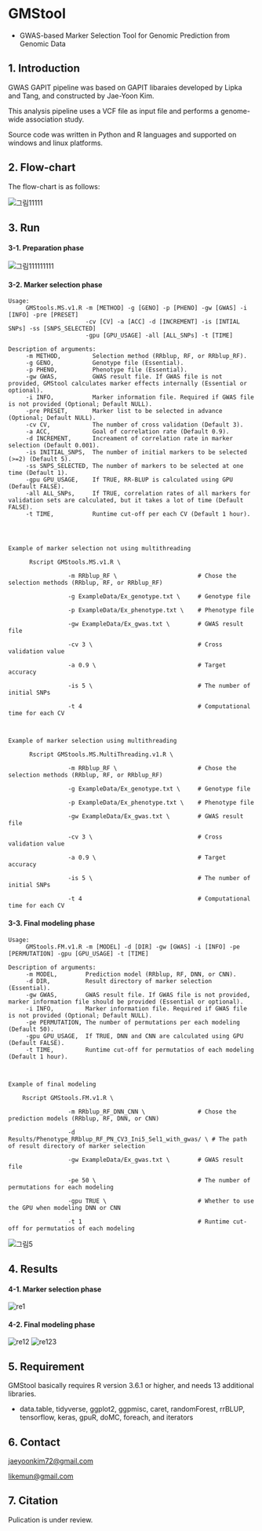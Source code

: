 # GMStool
  - GWAS-based Marker Selection Tool for Genomic Prediction from Genomic Data

## 1. Introduction

GWAS GAPIT pipeline was based on GAPIT libaraies developed by Lipka and Tang, and constructed by Jae-Yoon Kim.

This analysis pipeline uses a VCF file as input file and performs a genome-wide association study.

Source code was written in Python and R languages and supported on windows and linux platforms.


## 2. Flow-chart

The flow-chart is as follows:

![그림11111](https://user-images.githubusercontent.com/49300659/80271666-40c93f00-86fd-11ea-81f9-08dc33b51163.jpg)


## 3. Run
  #### 3-1. Preparation phase


![그림111111111](https://user-images.githubusercontent.com/49300659/80273485-57779200-870d-11ea-8cd0-1297dd98b052.jpg)




  #### 3-2. Marker selection phase

    Usage: 
         GMStools.MS.v1.R -m [METHOD] -g [GENO] -p [PHENO] -gw [GWAS] -i [INFO] -pre [PRESET] 
                          -cv [CV] -a [ACC] -d [INCREMENT] -is [INTIAL SNPs] -ss [SNPS_SELECTED] 
                          -gpu [GPU_USAGE] -all [ALL_SNPs] -t [TIME]

    Description of arguments:
         -m METHOD,         Selection method (RRblup, RF, or RRblup_RF).
         -g GENO,           Genotype file (Essential).
         -p PHENO,          Phenotype file (Essential).
         -gw GWAS,          GWAS result file. If GWAS file is not provided, GMStool calculates marker effects internally (Essential or optional).
         -i INFO,           Marker information file. Required if GWAS file is not provided (Optional; Default NULL).
         -pre PRESET,       Marker list to be selected in advance (Optional; Default NULL).
         -cv CV,            The number of cross validation (Default 3).
         -a ACC,            Goal of correlation rate (Default 0.9).
         -d INCREMENT,      Increament of correlation rate in marker selection (Default 0.001).
         -is INITIAL_SNPS,  The number of initial markers to be selected (>=2) (Default 5).
         -ss SNPS_SELECTED, The number of markers to be selected at one time (Default 1).
         -gpu GPU_USAGE,    If TRUE, RR-BLUP is calculated using GPU (Default FALSE).
         -all ALL_SNPs,     If TRUE, correlation rates of all markers for validation sets are calculated, but it takes a lot of time (Default FALSE).
         -t TIME,           Runtime cut-off per each CV (Default 1 hour).




    Example of marker selection not using multithreading
    
          Rscript GMStools.MS.v1.R \   
    
                     -m RRblup_RF \                       # Chose the selection methods (RRblup, RF, or RRblup_RF)
                         
                     -g ExampleData/Ex_genotype.txt \     # Genotype file
                         
                     -p ExampleData/Ex_phenotype.txt \    # Phenotype file
                         
                     -gw ExampleData/Ex_gwas.txt \        # GWAS result file
                         
                     -cv 3 \                              # Cross validation value
                         
                     -a 0.9 \                             # Target accuracy 
                          
                     -is 5 \                              # The number of initial SNPs
                                                 
                     -t 4                                 # Computational time for each CV



    Example of marker selection using multithreading
    
          Rscript GMStools.MS.MultiThreading.v1.R \   
    
                     -m RRblup_RF \                       # Chose the selection methods (RRblup, RF, or RRblup_RF)
                         
                     -g ExampleData/Ex_genotype.txt \     # Genotype file
                         
                     -p ExampleData/Ex_phenotype.txt \    # Phenotype file
                         
                     -gw ExampleData/Ex_gwas.txt \        # GWAS result file
                         
                     -cv 3 \                              # Cross validation value
                         
                     -a 0.9 \                             # Target accuracy 
                          
                     -is 5 \                              # The number of initial SNPs
                                                 
                     -t 4                                 # Computational time for each CV
                     
                     


  #### 3-3. Final modeling phase
  
    Usage: 
         GMStools.FM.v1.R -m [MODEL] -d [DIR] -gw [GWAS] -i [INFO] -pe [PERMUTATION] -gpu [GPU_USAGE] -t [TIME]

    Description of arguments:
         -m MODEL,        Prediction model (RRblup, RF, DNN, or CNN).
         -d DIR,          Result directory of marker selection (Essential).
         -gw GWAS,        GWAS result file. If GWAS file is not provided, marker information file should be provided (Essential or optional).
         -i INFO,         Marker information file. Required if GWAS file is not provided (Optional; Default NULL).
         -pe PERMUTATION, The number of permutations per each modeling (Default 50).
         -gpu GPU_USAGE,  If TRUE, DNN and CNN are calculated using GPU (Default FALSE).
         -t TIME,         Runtime cut-off for permutatios of each modeling (Default 1 hour).



    Example of final modeling
    
        Rscript GMStools.FM.v1.R \   
    
                     -m RRblup_RF_DNN_CNN \               # Chose the prediction models (RRblup, RF, DNN, or CNN)
                         
                     -d Results/Phenotype_RRblup_RF_PN_CV3_Ini5_Sel1_with_gwas/ \ # The path of result directory of marker selection
                         
                     -gw ExampleData/Ex_gwas.txt \        # GWAS result file
                         
                     -pe 50 \                             # The number of permutations for each modeling
                         
                     -gpu TRUE \                          # Whether to use the GPU when modeling DNN or CNN 
                                                                           
                     -t 1                                 # Runtime cut-off for permutatios of each modeling
                     
  
  ![그림5](https://user-images.githubusercontent.com/49300659/80275517-b2fd4c00-871c-11ea-910a-d81651119e57.jpg)
  

## 4. Results

  #### 4-1. Marker selection phase
  
  ![re1](https://user-images.githubusercontent.com/49300659/80275083-fa360d80-8719-11ea-960c-bb9c7ef82dc1.jpg)


  #### 4-2. Final modeling phase
  
  ![re12](https://user-images.githubusercontent.com/49300659/80275247-02db1380-871b-11ea-86f0-dc1c0b6b696a.jpg)
  ![re123](https://user-images.githubusercontent.com/49300659/80275249-04a4d700-871b-11ea-898d-0db4e7d1d0e5.jpg)

## 5. Requirement

GMStool basically requires R version 3.6.1 or higher, and needs 13 additional libraries.

- data.table, tidyverse, ggplot2, ggpmisc, caret, randomForest, rrBLUP, tensorflow, keras, gpuR, doMC, foreach, and iterators


## 6. Contact

jaeyoonkim72@gmail.com

likemun@gmail.com


## 7. Citation

Pulication is under review.
